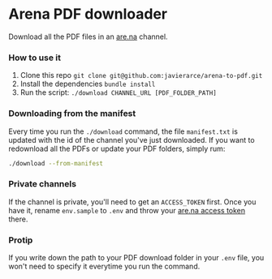 # Arena PDF downloader

Download all the PDF files in an [are.na](https://are.na) channel.

### How to use it

1. Clone this repo `git clone git@github.com:javierarce/arena-to-pdf.git`
2. Install the dependencies `bundle install`
3. Run the script: `./download CHANNEL_URL [PDF_FOLDER_PATH]`


### Downloading from the manifest

Every time you run the `./download` command, the file `manifest.txt` is updated
with the id of the channel you've just downloaded. If you want to redownload all the PDFs or update your PDF folders, simply rum:

```bash
./download --from-manifest
```

### Private channels

If the channel is private, you'll need to get an `ACCESS_TOKEN` first. Once you have it, rename `env.sample` to `.env` and throw your [are.na access token](https://dev.are.na/oauth/applications) there.

### Protip

If you write down the path to your PDF download folder in your `.env` file, you won't need to specify it everytime you run the command.
